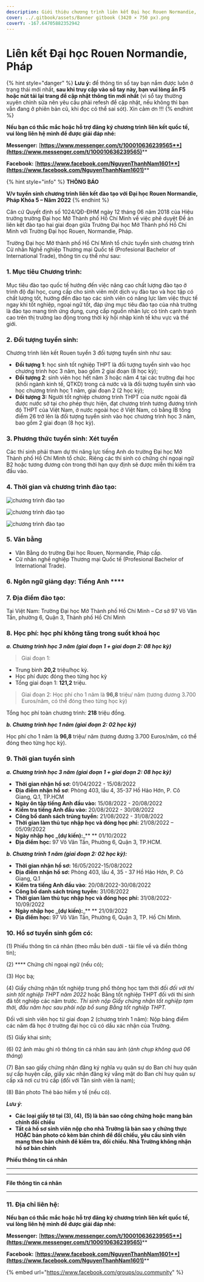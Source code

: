 ```yaml
---
description: Giới thiệu chương trình liên kết Đại học Rouen Normandie, Pháp
cover: ../.gitbook/assets/Banner gitbook (3420 × 750 px).png
coverY: -167.64705882352942
---
```


# Liên kết Đại học Rouen Normandie, Pháp

{% hint style="danger" %}
**Lưu ý:** để thông tin sổ tay bạn nắm được luôn ở trạng thái mới nhất, **sau khi truy cập vào sổ tay này, bạn vui lòng ấn F5 hoặc nút tải lại trang để cập nhật thông tin mới nhất** (vì sổ tay thường xuyên chỉnh sửa nên yêu cầu phải refesh để cập nhật, nếu không thì bạn vẫn đang ở phiên bản cũ, khi đọc có thể sai sót). Xin cảm ơn !!!
{% endhint %}

**Nếu bạn có thắc mắc hoặc hỗ trợ đăng ký chương trình liên kết quốc tế, vui lòng liên hệ mình để được giải đáp nhé:**&#x20;

**Messenger:** [**https://www.messenger.com/t/100010636239565**](https://www.messenger.com/t/100010636239565)****

**Facebook:** [**https://www.facebook.com/NguyenThanhNam1601**](https://www.facebook.com/NguyenThanhNam1601)****

{% hint style="info" %}
**THÔNG BÁO**

**V/v tuyển sinh chương trình liên kết đào tạo với Đại học Rouen Normandie, Pháp Khóa 5 – Năm 2022**
{% endhint %}

Căn cứ Quyết định số 1024/QĐ-ĐHM ngày 12 tháng 06 năm 2018 của Hiệu trưởng trường Đại học Mở Thành phố Hồ Chí Minh về việc phê duyệt Đề án liên kết đào tạo hai giai đoạn giữa Trường Đại học Mở Thành phố Hồ Chí Minh với Trường Đại học Rouen, Normandie, Pháp.

Trường Đại học Mở thành phố Hồ Chí Minh tổ chức tuyển sinh chương trình Cử nhân Nghề nghiệp Thương mại Quốc tế (Profesional Bachelor of International Trade), thông tin cụ thể như sau:&#x20;

### **1. Mục tiêu Chương trình:**

Mục tiêu đào tạo quốc tế hướng đến việc nâng cao chất lượng đào tạo ở trình độ đại học, cung cấp cho sinh viên một dịch vụ đào tạo và học tập có chất lượng tốt, hướng đến đào tạo các sinh viên có năng lực làm việc thực tế ngay khi tốt nghiệp, ngoại ngữ tốt, đáp ứng mục tiêu đào tạo của nhà trường là đào tạo mang tính ứng dụng, cung cấp nguồn nhân lực có tính cạnh tranh cao trên thị trường lao động trong thời kỳ hội nhập kinh tế khu vực và thế giới.

### **2. Đối tượng tuyển sinh:**

Chương trình liên kết Rouen tuyển 3 đối tượng tuyển sinh như sau:

* **Đối tượng 1**: học sinh tốt nghiệp THPT là đối tượng tuyển sinh vào học chương trình học 3 năm, bao gồm 2 giai đoạn (8 học kỳ);
* **Đối tượng 2**: sinh viên học hết năm 3 hoặc năm 4 tại các trường đại học (khối ngành kinh tế, QTKD) trong cả nước  và là đối tượng tuyển sinh vào học chương trình học 1 năm, giai đoạn 2 (2 học kỳ);
* **Đối tượng 3:** Người tốt nghiệp chương trình THPT của nước ngoài đã được nước sở tại cho phép thực hiện, đạt chương trình tương đương trình độ THPT của Việt Nam, ở nước ngoài học ở Việt Nam, có bằng IB tổng điểm 26 trở lên là đối tượng tuyển sinh vào học chương trình học 3 năm, bao gồm 2 giai đoạn (8 học kỳ).

### **3. Phương thức tuyển sinh:** Xét tuyển

Các thí sinh phải tham dự thi năng lực tiếng Anh do trường Đại học Mở Thành phố Hồ Chí Minh tổ chức. Riêng các thí sinh có chứng chỉ ngoại ngữ B2 hoặc tương đương còn trong thời hạn quy định sẽ được miễn thi kiểm tra đầu vào.

### **4. Thời gian và chương trình đào tạo**:&#x20;

![chương trình đào tạo](<../.gitbook/assets/CT LK Rouen 1.jpg>)

![chương trình đào tạo](<../.gitbook/assets/CT LK Rouen 2.jpg>)

![chương trình đào tạo](<../.gitbook/assets/CT LK Rouen 3.jpg>)

### **5. Văn bằng**

* Văn Bằng do trường Đại học Rouen, Normandie, Pháp cấp.
* Cử nhân nghề nghiệp Thương mại Quốc tế (Profesional Bachelor of International Trade).

### **6. Ngôn ngữ giảng dạy**:  Tiếng Anh ****&#x20;

### **7.  Địa điểm đào tạo:**

Tại Việt Nam: Trường Đại học Mở Thành phố Hồ Chí Minh – Cơ sở 97 Võ Văn Tần, phường 6, Quận 3, Thành phố Hồ Chí Minh

### **8.  Học phí: học phí không tăng trong suốt khoá học**

_**a.   Chương trình học 3 năm (giai đoạn 1 + giai đoạn 2: 08 học kỳ)**_

> Giai đoạn 1:

* Trung bình **20,2** triệu/học kỳ.
* Học phí được đóng theo từng học kỳ
* Tổng giai đoạn 1: **121,2** triệu.

> Giai đoạn 2: Học phí cho 1 năm là **96,8** triệu/ năm (tương đương 3.700 Euros/năm, có thể đóng theo từng học kỳ)

Tổng học phí toàn chương trình: **218** triệu đồng.

_**b.   Chương trình học 1 năm (giai đoạn 2: 02 học kỳ)**_

Học phí cho 1 năm là **96,8** triệu/ năm (tương đương 3.700 Euros/năm, có thể đóng theo từng học kỳ).

### **9.  Thời gian tuyển sinh**

_**a. Chương trình học 3 năm (giai đoạn 1 + giai đoạn 2: 08 học kỳ)**_

* **Thời gian nhận hồ sơ:** 01/04/2022 - 15/08/2022
* **Địa điểm nhận hồ sơ**: Phòng 403, lầu 4, 35-37 Hồ Hảo Hớn, P. Cô Giang, Q.1, TP.HCM
* **Ngày ôn tập tiếng Anh đầu vào:** 15/08/2022 - 20/08/2022
* **Kiểm tra tiếng Anh đầu vào:** 20/08/2022 - 30/08/2022
* **Công bố danh sách trúng tuyển:** 21/08/2022 - 31/08/2022
* **Thời gian làm thủ tục nhập học và đóng học phí:** 21/08/2022 – 05/09/2022
* **Ngày nhập học **_**(dự kiến):**_** ** 01/10/2022
* **Địa điểm học:** 97 Võ Văn Tần, Phường 6, Quận 3, TP.HCM.

_**b. Chương trình 1 năm (giai đoạn 2: 02 học kỳ):**_

* **Thời gian nhận hồ sơ:**  16/05/2022-15/08/2022
* **Địa điểm nhận hồ sơ:** Phòng 403, lầu 4, 35 - 37 Hồ Hảo Hớn, P. Cô Giang, Q.1
* **Kiểm tra tiếng Anh đầu vào**:  20/08/2022-30/08/2022
* **Công bố danh sách trúng tuyển:**    31/08/2022
* **Thời gian làm thủ tục nhập học và đóng học phí:** 31/08/2022- 10/09/2022
* **Ngày nhập học **_**(dự kiến):**_** **  21/09/2022
* **Địa điểm học:**  97 Võ Văn Tần, Phường 6, Quận 3, TP. Hồ Chí Minh.

### **10. Hồ sơ tuyển sinh gồm có:** &#x20;

(1) Phiếu thông tin cá nhân (theo mẫu bên dưới - tải file về và điền thông tin);

(2) **** Chứng chỉ ngoại ngữ (nếu có);

(3) Học bạ;

(4) Giấy chứng nhận tốt nghiệp trung phổ thông học tạm thời đối _đối với thí sinh tốt nghiệp THPT năm 2022_ hoặc Bằng tốt nghiệp THPT đối với thí sinh đã tốt nghiệp các năm trước. _Thí sinh_ _nộp Giấy chứng nhận tốt nghiệp tạm thời, đầu năm học sau phải_ _nộp bổ sung Bằng tốt nghiệp THPT._

Đối với sinh viên học từ giai đoạn 2 (chương trình 1 năm): Nộp bảng điểm các năm đã học ở trường đại học cũ có dấu xác nhận của Trường.

(5) Giấy khai sinh;

(6) 02 ảnh màu ghi rõ thông tin cá nhân sau ảnh (_ảnh chụp không quá 06 tháng_)

(7) Bản sao giấy chứng nhận đăng ký nghĩa vụ quân sự do Ban chỉ huy quân sự cấp huyện cấp, giấy xác nhận đăng ký vắng mặt do Ban chỉ huy quân sự cấp xã nơi cư trú cấp (đối với Tân sinh viên là nam);

(8) Bản photo Thẻ bảo hiểm y tế (nếu có).

_**Lưu ý**_:&#x20;

* **Các loại giấy tờ tại (3), (4), (5) là bản sao công chứng hoặc mang bản chính đối chiếu**
* **Tất cả hồ sơ sinh viên nộp cho nhà Trường là bản sao y chứng thực HOẶC bản photo có kèm bản chính để đối chiếu, yêu cầu sinh viên mang theo bản chính để kiểm tra, đối chiếu.  Nhà Trường không nhận hồ sơ bản chính**

**Phiếu thông tin cá nhân**

****

****

**File thông tin cá nhân**

****

### **11. Địa chỉ liên hệ:**

**Nếu bạn có thắc mắc hoặc hỗ trợ đăng ký chương trình liên kết quốc tế, vui lòng liên hệ mình để được giải đáp nhé:**&#x20;

**Messenger:** [**https://www.messenger.com/t/100010636239565**](https://www.messenger.com/t/100010636239565)****

**Facebook:** [**https://www.facebook.com/NguyenThanhNam1601**](https://www.facebook.com/NguyenThanhNam1601)****

{% embed url="https://www.facebook.com/groups/ou.community" %}
